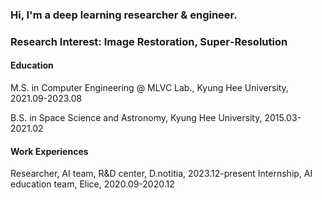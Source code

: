 ### Hi, I'm a deep learning researcher & engineer.
### Research Interest: Image Restoration, Super‑Resolution

#### Education

M.S. in Computer Engineering @ MLVC Lab., Kyung Hee University, 2021.09-2023.08

B.S. in Space Science and Astronomy, Kyung Hee University, 2015.03-2021.02

#### Work Experiences

Researcher, AI team, R&D center, D.notitia, 2023.12-present
Internship, AI education team, Elice, 2020.09-2020.12


<!--
- 🔭 I’m currently working on ...
- 🌱 I’m currently learning ...
- 👯 I’m looking to collaborate on ...
- 🤔 I’m looking for help with ...
- 💬 Ask me about ...
- 📫 How to reach me: ...
- 😄 Pronouns: ...
- ⚡ Fun fact: ...
-->
